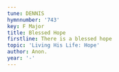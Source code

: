 ```yaml
---
tune: DENNIS
hymnnumber: '743'
key: F Major
title: Blessed Hope
firstline: There is a blessed hope
topic: 'Living His Life: Hope'
author: Anon.
year: '-'
---
```

